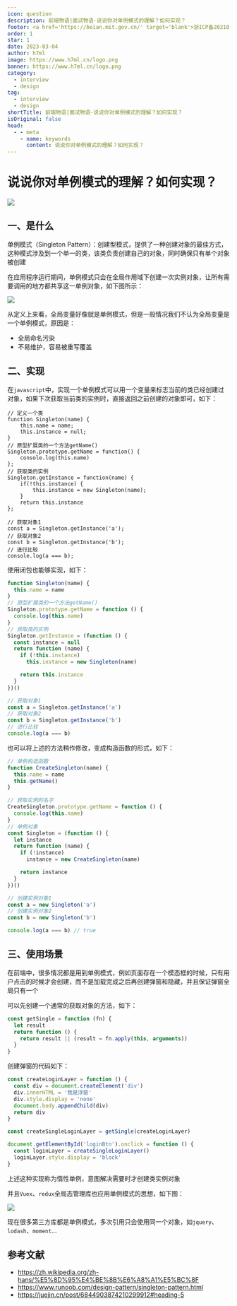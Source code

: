 ```yaml
---
icon: question
description: 前端物语|面试物语-说说你对单例模式的理解？如何实现？
footer: <a href='https://beian.mit.gov.cn/' target='blank'>浙ICP备2021037683号-2</a>说说你对单例模式的理解？如何实现？
order: 1
star: 1
date: 2023-03-04
author: h7ml
image: https://www.h7ml.cn/logo.png
banner: https://www.h7ml.cn/logo.png
category:
  - interview
  - design
tag:
  - interview
  - design
shortTitle: 前端物语|面试物语-说说你对单例模式的理解？如何实现？
isOriginal: false
head:
  - - meta
    - name: keywords
      content: 说说你对单例模式的理解？如何实现？
---
```


# 说说你对单例模式的理解？如何实现？

![](https://nakoruru.h7ml.cn/httpproxy/static.5ibug.net/vitepress/assets/images/interview/7df7d830-3b2b-11ec-8e64-91fdec0f05a1.png)

## 一、是什么

单例模式（Singleton Pattern）：创建型模式，提供了一种创建对象的最佳方式，这种模式涉及到一个单一的类，该类负责创建自己的对象，同时确保只有单个对象被创建

在应用程序运行期间，单例模式只会在全局作用域下创建一次实例对象，让所有需要调用的地方都共享这一单例对象，如下图所示：

![](https://nakoruru.h7ml.cn/httpproxy/static.5ibug.net/vitepress/assets/images/interview/fa7898d0-3b2c-11ec-8e64-91fdec0f05a1.png)

从定义上来看，全局变量好像就是单例模式，但是一般情况我们不认为全局变量是一个单例模式，原因是：

- 全局命名污染
- 不易维护，容易被重写覆盖

## 二、实现

在`javascript`中，实现一个单例模式可以用一个变量来标志当前的类已经创建过对象，如果下次获取当前类的实例时，直接返回之前创建的对象即可，如下：

```JS
// 定义一个类
function Singleton(name) {
    this.name = name;
    this.instance = null;
}
// 原型扩展类的一个方法getName()
Singleton.prototype.getName = function() {
    console.log(this.name)
};
// 获取类的实例
Singleton.getInstance = function(name) {
    if(!this.instance) {
        this.instance = new Singleton(name);
    }
    return this.instance
};

// 获取对象1
const a = Singleton.getInstance('a');
// 获取对象2
const b = Singleton.getInstance('b');
// 进行比较
console.log(a === b);
```

使用闭包也能够实现，如下：

```js
function Singleton(name) {
  this.name = name
}
// 原型扩展类的一个方法getName()
Singleton.prototype.getName = function () {
  console.log(this.name)
}
// 获取类的实例
Singleton.getInstance = (function () {
  const instance = null
  return function (name) {
    if (!this.instance)
      this.instance = new Singleton(name)

    return this.instance
  }
})()

// 获取对象1
const a = Singleton.getInstance('a')
// 获取对象2
const b = Singleton.getInstance('b')
// 进行比较
console.log(a === b)
```

也可以将上述的方法稍作修改，变成构造函数的形式，如下：

```js
// 单例构造函数
function CreateSingleton(name) {
  this.name = name
  this.getName()
}

// 获取实例的名字
CreateSingleton.prototype.getName = function () {
  console.log(this.name)
}
// 单例对象
const Singleton = (function () {
  let instance
  return function (name) {
    if (!instance)
      instance = new CreateSingleton(name)

    return instance
  }
})()

// 创建实例对象1
const a = new Singleton('a')
// 创建实例对象2
const b = new Singleton('b')

console.log(a === b) // true
```

## 三、使用场景

在前端中，很多情况都是用到单例模式，例如页面存在一个模态框的时候，只有用户点击的时候才会创建，而不是加载完成之后再创建弹窗和隐藏，并且保证弹窗全局只有一个

可以先创建一个通常的获取对象的方法，如下：

```js
const getSingle = function (fn) {
  let result
  return function () {
    return result || (result = fn.apply(this, arguments))
  }
}
```

创建弹窗的代码如下：

```js
const createLoginLayer = function () {
  const div = document.createElement('div')
  div.innerHTML = '我是浮窗'
  div.style.display = 'none'
  document.body.appendChild(div)
  return div
}

const createSingleLoginLayer = getSingle(createLoginLayer)

document.getElementById('loginBtn').onclick = function () {
  const loginLayer = createSingleLoginLayer()
  loginLayer.style.display = 'block'
}
```

上述这种实现称为惰性单例，意图解决需要时才创建类实例对象

并且`Vuex`、`redux`全局态管理库也应用单例模式的思想，如下图：

![](https://nakoruru.h7ml.cn/httpproxy/static.5ibug.net/vitepress/assets/images/interview/8be50f80-3b2b-11ec-a752-75723a64e8f5.png)

现在很多第三方库都是单例模式，多次引用只会使用同一个对象，如`jquery`、`lodash`、`moment`...

## 参考文献

- <https://zh.wikipedia.org/zh-hans/%E5%8D%95%E4%BE%8B%E6%A8%A1%E5%BC%8F>
- <https://www.runoob.com/design-pattern/singleton-pattern.html>
- <https://juejin.cn/post/6844903874210299912#heading-5>
